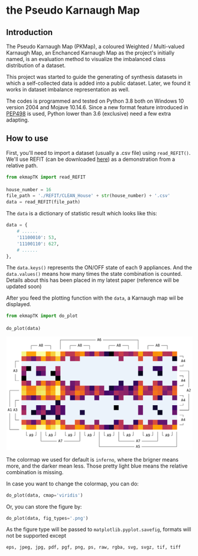 # the Pseudo Karnaugh Map

## Introduction

The Pseudo Karnaugh Map (PKMap),
a coloured Weighted / Multi-valued Karnaugh Map,
an Enchanced Karnaugh Map as the project's initially named,
is an evaluation method to visualize the imbalanced class distribution
of a dataset.

This project was started to guide the generating of synthesis datasets
in which a self-collected data is added into a public dataset.
Later, we found it works in dataset imbalance representation as well.

The codes is programmed and tested on Python 3.8
both on Windows 10 version 2004 and Mojave 10.14.6.
Since a new format feature introduced in [PEP498](https://www.python.org/dev/peps/pep-0498/)
is used, Python lower than 3.6 (exclusive) need a few extra adapting.

## How to use

First, you'll need to import a dataset (usually a .csv file)
using `read_REFIT()`.
We'll use REFIT (can be downloaded [here](https://pureportal.strath.ac.uk/en/datasets/refit-electrical-load-measurements-cleaned))
as a demonstration from a relative path.

```python
from ekmapTK import read_REFIT

house_number = 16
file_path = './REFIT/CLEAN_House' + str(house_number) + '.csv'
data = read_REFIT(file_path)

```

The `data` is a dictionary of statistic result which looks like this:

```python
data = {
    # ......
    '11100010': 53,
    '11100110': 627,
    # ......
},
```

The `data.keys()` represents the ON/OFF state of each 9 appliances.
And the `data.values()` means how many times the state combination
is counted.
Details about this has been placed in my latest paper
(reference will be updated soon)

After you feed the plotting function with the `data`,
a Karnaugh map wil be displayed.

```python
from ekmapTK import do_plot

do_plot(data)
```

![example](figs/EKMap_House16.svg)

The colormap we used for default is `inferno`,
where the brigner means more, and the darker mean less.
Those pretty light blue means the relative combination is missing.

In case you want to change the colormap, you can do:

```python
do_plot(data, cmap='viridis')
```

Or, you can store the figure by:

```python
do_plot(data, fig_types='.png')
```

As the figure type will be passed to `matplotlib.pyplot.savefig`,
formats will not be supported except

```python
eps, jpeg, jpg, pdf, pgf, png, ps, raw, rgba, svg, svgz, tif, tiff
```
